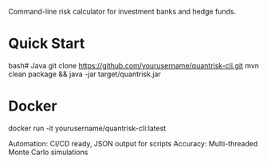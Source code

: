 Command-line risk calculator for investment banks and hedge funds. 

# Quick Start
bash# Java
git clone https://github.com/yourusername/quantrisk-cli.git
mvn clean package && java -jar target/quantrisk.jar

# Docker  
docker run -it yourusername/quantrisk-cli:latest


Automation: CI/CD ready, JSON output for scripts
Accuracy: Multi-threaded Monte Carlo simulations

